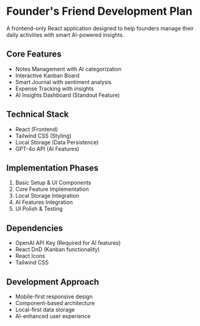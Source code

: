 # Founder's Friend Development Plan

A frontend-only React application designed to help founders manage their daily activities with smart AI-powered insights.

## Core Features
- Notes Management with AI categorization
- Interactive Kanban Board
- Smart Journal with sentiment analysis
- Expense Tracking with insights
- AI Insights Dashboard (Standout Feature)

## Technical Stack
- React (Frontend)
- Tailwind CSS (Styling)
- Local Storage (Data Persistence)
- GPT-4o API (AI Features)

## Implementation Phases
1. Basic Setup & UI Components
2. Core Feature Implementation
3. Local Storage Integration
4. AI Features Integration
5. UI Polish & Testing

## Dependencies
- OpenAI API Key (Required for AI features)
- React DnD (Kanban functionality)
- React Icons
- Tailwind CSS

## Development Approach
- Mobile-first responsive design
- Component-based architecture
- Local-first data storage
- AI-enhanced user experience